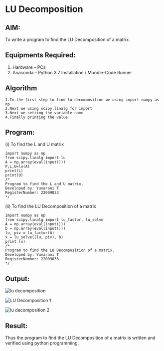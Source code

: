 # LU Decomposition 

## AIM:
To write a program to find the LU Decomposition of a matrix.

## Equipments Required:
1. Hardware – PCs
2. Anaconda – Python 3.7 Installation / Moodle-Code Runner

## Algorithm
```
1.In the first step to find lu decomposition we using import numpy as np
2.Next we using scipy.linalg for import
3.Next we settimg the variable name
4.Finally printing the value 
``` 
## Program:
(i) To find the L and U matrix
```
import numpy as np
from scipy.linalg import lu
A = np.array(eval(input()))
P,L,U=lu(A)
print(L)
print(U)
/*
Program to find the L and U matrix.
Developed by: Yuvarani T
RegisterNumber: 22009033
*/
```
(ii) To find the LU Decomposition of a matrix
```
import numpy as np
from scipy.linalg import lu_factor, lu_solve
A = np.array(eval(input()))
b = np.array(eval(input()))
lu, piv = lu_factor(A)
x = lu_solve((lu, piv), b)
print (x)
/*
Program to find the LU Decomposition of a matrix.
Developed by: Yuvarani T
RegisterNumber: 22009033
*/
```

## Output:
![lu decomposition]()

![LU Decomposition 1](https://user-images.githubusercontent.com/121418522/212944761-170c762e-0bd6-4c47-a00f-6bd7ee4d6122.png)

![lu decomposition 2](https://user-images.githubusercontent.com/121418522/212944831-1270e5c0-80a5-4d33-b42a-d5663cc22902.png)

## Result:
Thus the program to find the LU Decomposition of a matrix is written and verified using python programming.

